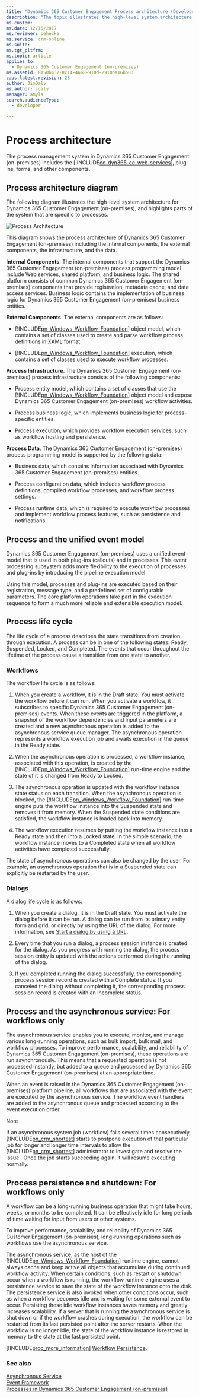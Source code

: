 ```yaml
---
title: "Dynamics 365 Customer Engagement Process architecture (Developer Guide for Dynamics 365 Customer Engagement (on-premises)) | MicrosoftDocs"
description: "The topic illustrates the high-level system architecture for Dynamics 365 Customer Engagement (on-premises), and highlights parts of the system that are specific to processes."
ms.custom: 
ms.date: 12/16/2017
ms.reviewer: pehecke
ms.service: crm-online
ms.suite: 
ms.tgt_pltfrm: 
ms.topic: article
applies_to: 
  - Dynamics 365 Customer Engagement (on-premises)
ms.assetid: 8150b437-8c14-4668-910d-2910ba16b503
caps.latest.revision: 28
author: JimDaly
ms.author: jdaly
manager: amyla
search.audienceType: 
  - developer

---
```

# Process architecture

The process management system in Dynamics 365 Customer Engagement (on-premises) includes the [!INCLUDE[cc-dyn365-ce-web-services](../includes/cc-dyn365-ce-web-services.md)], plug-ins, forms, and other components.  
  
<a name="Diagram"></a>

## Process architecture diagram

The following diagram illustrates the high-level system architecture for Dynamics 365 Customer Engagement (on-premises), and highlights parts of the system that are specific to processes.  
  
![Process Architecture](media/process-architecture.png "Process Architecture")  
  
This diagram shows the process architecture of Dynamics 365 Customer Engagement (on-premises) including the internal components, the external components, the infrastructure, and the data.  
  
**Internal Components**. The internal components that support the Dynamics 365 Customer Engagement (on-premises) process programming model include Web services, shared platform, and business logic. The shared platform consists of common Dynamics 365 Customer Engagement (on-premises) components that provide registration, metadata cache, and data access services. Business logic contains the implementation of business logic for Dynamics 365 Customer Engagement (on-premises) business entities.  
  
**External Components**. The external components are as follows:  
  
- [!INCLUDE[pn_Windows_Workflow_Foundation](../includes/pn-windows-workflow-foundation.md)] object model, which contains a set of classes used to create and parse workflow process definitions in XAML format.  
  
- [!INCLUDE[pn_Windows_Workflow_Foundation](../includes/pn-windows-workflow-foundation.md)] execution, which contains a set of classes used to execute workflow processes.  
  
**Process Infrastructure**. The Dynamics 365 Customer Engagement (on-premises) process infrastructure consists of the following components:  
  
- Process entity model, which contains a set of classes that use the [!INCLUDE[pn_Windows_Workflow_Foundation](../includes/pn-windows-workflow-foundation.md)] object model and expose Dynamics 365 Customer Engagement (on-premises) workflow activities.  
  
- Process business logic, which implements business logic for process-specific entities.  
  
- Process execution, which provides workflow execution services, such as workflow hosting and persistence.  
  
**Process Data**. The Dynamics 365 Customer Engagement (on-premises) process programming model is supported by the following data:  
  
- Business data, which contains information associated with Dynamics 365 Customer Engagement (on-premises) entities.  
  
- Process configuration data, which includes workflow process definitions, compiled workflow processes, and workflow process settings.  
  
- Process runtime data, which is required to execute workflow processes and implement workflow process features, such as persistence and notifications.  
  
<a name="UnifiedEventModel"></a>

## Process and the unified event model

Dynamics 365 Customer Engagement (on-premises) uses a unified event model that is used in both plug-ins (callouts) and in processes. This event processing subsystem adds more flexibility to the execution of processes and plug-ins by introducing the pipeline execution model.  
  
Using this model, processes and plug-ins are executed based on their registration, message type, and a predefined set of configurable parameters. The core platform operations take part in the execution sequence to form a much more reliable and extensible execution model.  
  
<a name="ProcessLifeCycle"></a>

## Process life cycle

The life cycle of a process describes the state transitions from creation through execution. A process can be in one of the following states: Ready, Suspended, Locked, and Completed. The events that occur throughout the lifetime of the process cause a transition from one state to another.  
  
### Workflows

The workflow life cycle is as follows:  
  
1. When you create a workflow, it is in the Draft state. You must activate the workflow before it can run. When you activate a workflow, it subscribes to specific Dynamics 365 Customer Engagement (on-premises) events. When these events are triggered in the platform, a snapshot of the workflow dependencies and input parameters are created and a new asynchronous operation is added to the asynchronous service queue manager. The asynchronous operation represents a workflow execution job and awaits execution in the queue in the Ready state.  
  
2. When the asynchronous operation is processed, a workflow instance, associated with this operation, is created by the [!INCLUDE[pn_Windows_Workflow_Foundation](../includes/pn-windows-workflow-foundation.md)] run-time engine and the state of it is changed from Ready to Locked.  
  
3. The asynchronous operation is updated with the workflow instance state status on each transition. When the asynchronous operation is blocked, the [!INCLUDE[pn_Windows_Workflow_Foundation](../includes/pn-windows-workflow-foundation.md)] run-time engine puts the workflow instance into the Suspended state and removes it from memory. When the Suspended state conditions are satisfied, the workflow instance is loaded back into memory.  
  
4. The workflow execution resumes by putting the workflow instance into a Ready state and then into a Locked state. In the simple scenario, the workflow instance moves to a Completed state when all workflow activities have completed successfully.  
  
The state of asynchronous operations can also be changed by the user. For example, an asynchronous operation that is in a Suspended state can explicitly be restarted by the user.  
  
### Dialogs

A dialog life cycle is as follows:  
  
1. When you create a dialog, it is in the Draft state. You must activate the dialog before it can be run. A dialog can be run from its primary entity form and grid, or directly by using the URL of the dialog. For more information, see [Start a dialog by using a URL](actions-dialogs.md#StartDialog).  
  
1. Every time that you run a dialog, a process session instance is created for the dialog. As you progress with running the dialog, the process session entity is updated with the actions performed during the running of the dialog.  
  
1. If you completed running the dialog successfully, the corresponding process session record is created with a Complete status. If you canceled the dialog without completing it, the corresponding process session record is created with an Incomplete status.  
  
<a name="AsynchService"></a>
  
## Process and the asynchronous service: For workflows only

 The asynchronous service enables you to execute, monitor, and manage various long-running operations, such as bulk import, bulk mail, and workflow processes. To improve performance, scalability, and reliability of Dynamics 365 Customer Engagement (on-premises), these operations are run asynchronously. This means that a requested operation is not processed instantly, but added to a queue and processed by Dynamics 365 Customer Engagement (on-premises) at an appropriate time.  
  
 When an event is raised in the Dynamics 365 Customer Engagement (on-premises) platform pipeline, all workflows that are associated with the event are executed by the asynchronous service. The workflow event handlers are added to the asynchronous queue and processed according to the event execution order.  
  
> [!NOTE]
>  If an asynchronous system job (workflow) fails several times consecutively, [!INCLUDE[pn_crm_shortest](../includes/pn-crm-shortest.md)] starts to postpone execution of that particular job for longer and longer time intervals to allow the [!INCLUDE[pn_crm_shortest](../includes/pn-crm-shortest.md)] administrator to investigate and resolve the issue . Once the job starts succeeding again, it will resume executing normally.  
  
<a name="Persistence"></a>
  
## Process persistence and shutdown: For workflows only

A workflow can be a long-running business operation that might take hours, weeks, or months to be completed. It can be effectively idle for long periods of time waiting for input from users or other systems.  
  
To improve performance, scalability, and reliability of Dynamics 365 Customer Engagement (on-premises), long-running operations such as workflows use the asynchronous service.  
  
The asynchronous service, as the host of the [!INCLUDE[pn_Windows_Workflow_Foundation](../includes/pn-windows-workflow-foundation.md)] runtime engine, cannot always cache and keep active all objects that accumulate during continued workflow activity. When certain conditions, such as restart or shutdown occur when a workflow is running, the workflow runtime engine uses a persistence service to save the state of the workflow instance onto the disk. The persistence service is also invoked when other conditions occur, such as when a workflow becomes idle and is waiting for some external event to occur. Persisting these idle workflow instances saves memory and greatly increases scalability. If a server that is running the asynchronous service is shut down or if the workflow crashes during execution, the workflow can be restarted from its last persisted point after the server restarts. When the workflow is no longer idle, the state of the workflow instance is restored in memory to the state at the last persisted point.  
  
[!INCLUDE[proc_more_information](../includes/proc-more-information.md)] [Workflow Persistence](https://msdn.microsoft.com/library/dd489420.aspx).  
  
### See also  
[Asynchronous Service](asynchronous-service.md)<br />
[Event Framework](/powerapps/developer/common-data-service/event-framework)<br />
[Processes in Dynamics 365 Customer Engagement (on-premises)](automate-business-processes-customer-engagement.md)<br />
